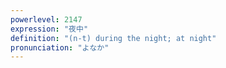 ```yaml
---
powerlevel: 2147
expression: "夜中"
definition: "(n-t) during the night; at night"
pronunciation: "よなか"
---
```


